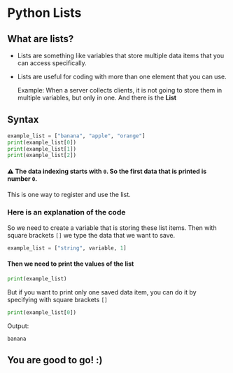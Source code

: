 # Python Lists

## What are lists?
- Lists are something like variables that store multiple data items that you can access specifically.
- Lists are useful for coding with more than one element that you can use. 

  Example: When a server collects clients, it is not going to store them in multiple variables, but only in one.
And there is the **List**

## Syntax
```python
example_list = ["banana", "apple", "orange"]
print(example_list[0])
print(example_list[1])
print(example_list[2])
```
#### ⚠ The data indexing starts with ``0``. So the first data that is printed is number ``0``.
This is one way to register and use the list.
### Here is an explanation of the code
So we need to create a variable that is storing these list items.
Then with square brackets `[]` we type the data that we want to save.
```python
example_list = ["string", variable, 1] 
```
#### Then we need to print the values of the list
```python
print(example_list)
```
But if you want to print only one saved data item, you can do it by specifying with square brackets ``[]``

```python
print(example_list[0])
```
Output:
```output
banana
```

## You are good to go! :)